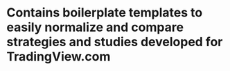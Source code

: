 # Contains boilerplate templates to easily normalize and compare strategies and studies developed for TradingView.com

